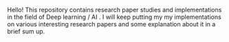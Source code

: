 Hello! This repository contains research paper studies and implementations in the field of Deep learning / AI .
I will keep putting my my implementations on various interesting research papers and some explanation about it in a brief sum up.
